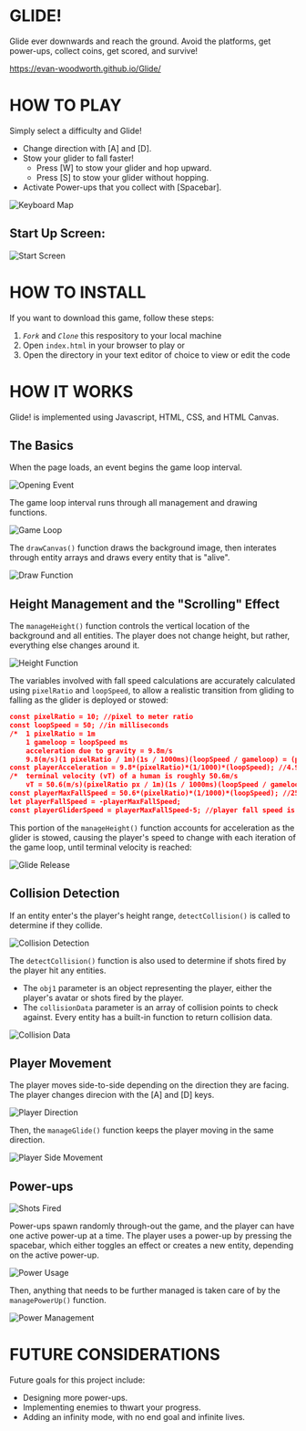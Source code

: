 # GLIDE!

Glide ever downwards and reach the ground. Avoid the platforms, get power-ups, collect coins, get scored, and survive!

https://evan-woodworth.github.io/Glide/


# HOW TO PLAY

Simply select a difficulty and Glide!
- Change direction with [A] and [D].
- Stow your glider to fall faster!
  - Press [W] to stow your glider and hop upward.
  - Press [S] to stow your glider without hopping.
- Activate Power-ups that you collect with [Spacebar].

![Keyboard Map](img/readme-images/Keyboard-map.png)


## Start Up Screen:

![Start Screen](img/readme-images/Start-screen.png)


# HOW TO INSTALL

If you want to download this game, follow these steps:
1. *`Fork`* and *`Clone`* this respository to your local machine
2. Open `index.html` in your browser to play or 
3. Open the directory in your text editor of choice to view or edit the code


# HOW IT WORKS

Glide! is implemented using Javascript, HTML, CSS, and HTML Canvas.

## The Basics
When the page loads, an event begins the game loop interval. 

![Opening Event](img/readme-images/DOMContentLoaded.png)

The game loop interval runs through all management and drawing functions.

![Game Loop](img/readme-images/game-loop.png)

The ```drawCanvas()``` function draws the background image, then interates through entity arrays and draws every entity that is "alive".

![Draw Function](img/readme-images/draw-function.png)

## Height Management and the "Scrolling" Effect

The ```manageHeight()``` function controls the vertical location of the background and all entities. The player does not change height, but rather, everything else changes around it.

![Height Function](img/readme-images/height-function.png)

The variables involved with fall speed calculations are accurately calculated using ```pixelRatio``` and ```loopSpeed```, to allow a realistic transition from gliding to falling as the glider is deployed or stowed:

```json
const pixelRatio = 10; //pixel to meter ratio
const loopSpeed = 50; //in milliseconds
/*  1 pixelRatio = 1m
    1 gameloop = loopSpeed ms
    acceleration due to gravity = 9.8m/s
    9.8(m/s)(1 pixelRatio / 1m)(1s / 1000ms)(loopSpeed / gameloop) = (playerAcceleration)px / gameloop */
const playerAcceleration = 9.8*(pixelRatio)*(1/1000)*(loopSpeed); //4.9 at 10px/50ms loopSpeed
/*  terminal velocity (vT) of a human is roughly 50.6m/s
    vT = 50.6(m/s)(pixelRatio px / 1m)(1s / 1000ms)(loopSpeed / gameloop) = 25.3 px/gameloop at 10px / 50ms loopSpeed */
const playerMaxFallSpeed = 50.6*(pixelRatio)*(1/1000)*(loopSpeed); //25.3 at 10px/50ms loopSpeed
let playerFallSpeed = -playerMaxFallSpeed;
const playerGliderSpeed = playerMaxFallSpeed-5; //player fall speed is significantly reduced by the glider
```

This portion of the ```manageHeight()``` function accounts for acceleration as the glider is stowed, causing the player's speed to change with each iteration of the game loop, until terminal velocity is reached:

![Glide Release](img/readme-images/glide-release.png)

## Collision Detection

If an entity enter's the player's height range, ```detectCollision()``` is called to determine if they collide.

![Collision Detection](img/readme-images/collision-detection-function.png)

The ```detectCollision()``` function is also used to determine if shots fired by the player hit any entities.
- The ```obj1``` parameter is an object representing the player, either the player's avatar or shots fired by the player.
- The ```collisionData``` parameter is an array of collision points to check against. Every entity has a built-in function to return collision data.

![Collision Data](img/readme-images/collision-data.png)

## Player Movement

The player moves side-to-side depending on the direction they are facing. The player changes direcion with the [A] and [D] keys.

![Player Direction](img/readme-images/player-direction.png)

Then, the ```manageGlide()``` function keeps the player moving in the same direction.

![Player Side Movement](img/readme-images/player-side-movement.png)

## Power-ups

![Shots Fired](img/readme-images/shots-fired.png)

Power-ups spawn randomly through-out the game, and the player can have one active power-up at a time. The player uses a power-up by pressing the spacebar, which either toggles an effect or creates a new entity, depending on the active power-up.

![Power Usage](img/readme-images/power-usage.png)

Then, anything that needs to be further managed is taken care of by the ```managePowerUp()``` function.

![Power Management](img/readme-images/power-management.png)

# FUTURE CONSIDERATIONS

Future goals for this project include:
- Designing more power-ups.
- Implementing enemies to thwart your progress.
- Adding an infinity mode, with no end goal and infinite lives.
